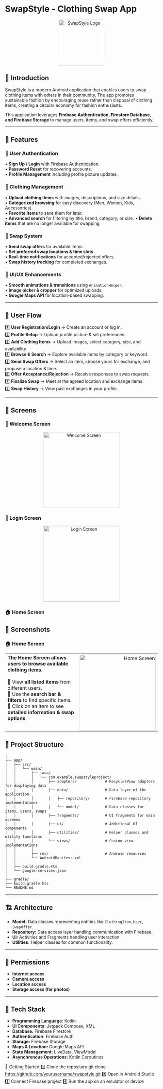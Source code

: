 # SwapStyle - Clothing Swap App 

<p align="center">
  <img src="photos/app_logo.png" alt="SwapStyle Logo" width="150">
</p>

## 📌 Introduction
SwapStyle is a modern Android application that enables users to swap clothing items with others in their community. The app promotes sustainable fashion by encouraging reuse rather than disposal of clothing items, creating a circular economy for fashion enthusiasts.

This application leverages **Firebase Authentication, Firestore Database, and Firebase Storage** to manage users, items, and swap offers efficiently.

---

## 🚀 Features

### 🔑 User Authentication
• **Sign Up / Login** with Firebase Authentication.  
• **Password Reset** for recovering accounts.  
• **Profile Management** including profile picture updates.

### 👕 Clothing Management
• **Upload clothing items** with images, descriptions, and size details.  
• **Categorized browsing** for easy discovery (Men, Women, Kids, Accessories).  
• **Favorite items** to save them for later.  
• **Advanced search** for filtering by title, brand, category, or size.
• **Delete items** that are no longer available for swapping

### 🔄 Swap System
• **Send swap offers** for available items.  
• **Set preferred swap locations & time slots.**  
• **Real-time notifications** for accepted/rejected offers.  
• **Swap history tracking** for completed exchanges.

### 🎨 UI/UX Enhancements
• **Smooth animations & transitions** using `AnimationHelper`.  
• **Image picker & cropper** for optimized uploads.  
• **Google Maps API** for location-based swapping.

---

## 📲 User Flow

1️⃣ **User Registration/Login** → Create an account or log in.  
2️⃣ **Profile Setup** → Upload profile picture & set preferences.  
3️⃣ **Add Clothing Items** → Upload images, select category, size, and availability.  
4️⃣ **Browse & Search** → Explore available items by category or keyword.  
5️⃣ **Send Swap Offers** → Select an item, choose yours for exchange, and propose a location & time.  
6️⃣ **Offer Acceptance/Rejection** → Receive responses to swap requests.  
7️⃣ **Finalize Swap** → Meet at the agreed location and exchange items.  
8️⃣ **Swap History** → View past exchanges in your profile.

---

## 📸 Screens

### 👋 Welcome Screen

<p align="center">
  <img src="photos/welcome_screen.png" alt="Welcome Screen" width="250">
</p>  

### 🔑 Login Screen

<p align="center">
  <img src="photos/login_screen.png" alt="Login Screen" width="250">
</p>

### 🏠 Home Screen

## 📸 Screenshots

### 🏠 Home Screen

<table>
  <tr>
    <td style="text-align: left; vertical-align: top; width: 60%;">
      <b>The Home Screen allows users to browse available clothing items.</b><br><br>
      🔹 View <b>all listed items</b> from different users.<br>
      🔹 Use the <b>search bar & filters</b> to find specific items.<br>
      🔹 Click on an item to see <b>detailed information & swap options</b>.
    </td>
    <td style="text-align: right; width: 40%;">
      <img src="photos/home_screen.png" alt="Home Screen" width="250">
    </td>
  </tr>
</table>



## 📂 Project Structure
```SwapStyleProject/
│
├── app/
│   ├── src/
│   │   └── main/
│   │       ├── java/
│   │       │   └── com.example.swapstyleproject/
│   │       │       ├── adapters/             # RecyclerView adapters for displaying data
│   │       │       ├── data/                 # Data layer of the application
│   │       │       │   ├── repository/       # Firebase repository implementations
│   │       │       │   └── model/            # Data classes for items, users, swaps
│   │       │       ├── fragments/            # UI fragments for main screens
│   │       │       ├── ui/                   # Additional UI components
│   │       │       ├── utilities/            # Helper classes and utility functions
│   │       │       └── views/                # Custom view implementations
│   │       │
│   │       ├── res/                          # Android resources
│   │       └── AndroidManifest.xml           
│   │
│   ├── build.gradle.kts                      
│   └── google-services.json                  
│
├── gradle/                                   
├── build.gradle.kts                          
└── README.md                                 
```

---

## 🏗️ Architecture

- **Model:** Data classes representing entities like `ClothingItem`, `User`, `SwapOffer`.
- **Repository:** Data access layer handling communication with Firebase.
- **UI:** Activities and Fragments handling user interaction.
- **Utilities:** Helper classes for common functionality.

---

## 🔐 Permissions

- **Internet access**
- **Camera access**
- **Location access**
- **Storage access (for photos)**

---

## 🔧 Tech Stack

- **Programming Language:** Kotlin
- **UI Components:** Jetpack Compose, XML
- **Database:** Firebase Firestore
- **Authentication:** Firebase Auth
- **Storage:** Firebase Storage
- **Maps & Location:** Google Maps API
- **State Management:** LiveData, ViewModel
- **Asynchronous Operations:** Kotlin Coroutines


🎉 Getting Started
1️⃣ Clone the repository
git clone https://github.com/yourusername/swapstyle.git
2️⃣ Open in Android Studio
3️⃣ Connect Firebase project
4️⃣ Run the app on an emulator or device



